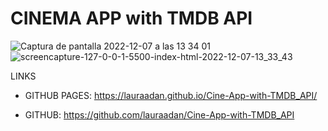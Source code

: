 # CINEMA APP with TMDB API

![Captura de pantalla 2022-12-07 a las 13 34 01](https://user-images.githubusercontent.com/86961241/206180544-cd40744a-cd9b-4011-ab60-3d32477fcb0f.png)
![screencapture-127-0-0-1-5500-index-html-2022-12-07-13_33_43](https://user-images.githubusercontent.com/86961241/206180564-2c90094e-ef3e-4575-bb38-610e21bec30f.png)


LINKS

- GITHUB PAGES: https://lauraadan.github.io/Cine-App-with-TMDB_API/

- GITHUB: https://github.com/lauraadan/Cine-App-with-TMDB_API


